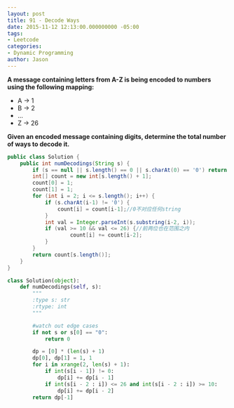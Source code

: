 ```yaml
---
layout: post
title: 91 - Decode Ways
date: 2015-11-12 12:13:00.000000000 -05:00
tags:
- Leetcode
categories:
- Dynamic Programming
author: Jason
---
```

**A message containing letters from A-Z is being encoded to numbers using the following mapping:**

* A -> 1
* B -> 2
* ...
* Z -> 26

**Given an encoded message containing digits, determine the total number of ways to decode it.**


``` java
public class Solution {
    public int numDecodings(String s) {
        if (s == null || s.length() == 0 || s.charAt(0) == '0') return 0;
        int[] count = new int[s.length() + 1];
        count[0] = 1;
        count[1] = 1;
        for (int i = 2; i <= s.length(); i++) {
            if (s.charAt(i-1) != '0') {
                count[i] = count[i-1];//0不对应任何string
            }
            int val = Integer.parseInt(s.substring(i-2, i));
            if (val >= 10 && val <= 26) {//前两位也在范围之内
                    count[i] += count[i-2];
            }
        }
        return count[s.length()];
    }
}
```

``` python
class Solution(object):
    def numDecodings(self, s):
        """
        :type s: str
        :rtype: int
        """

        #watch out edge cases
        if not s or s[0] == "0":
            return 0

        dp = [0] * (len(s) + 1)
        dp[0], dp[1] = 1, 1
        for i in xrange(2, len(s) + 1):
            if int(s[i - 1]) != 0:
                dp[i] += dp[i - 1]
            if int(s[i - 2 : i]) <= 26 and int(s[i - 2 : i]) >= 10:
                dp[i] += dp[i - 2]
        return dp[-1]
```
